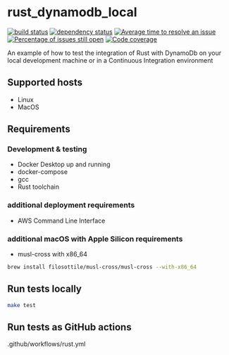 # rust_dynamodb_local
[![build status](https://github.com/JaderDias/rust_dynamodb_local/workflows/Rust/badge.svg)](https://github.com/JaderDias/rust_dynamodb_local/actions?query=workflow%3ARust)
[![dependency status](https://deps.rs/repo/github/JaderDias/rust_dynamodb_local/status.svg)](https://deps.rs/repo/github/JaderDias/rust_dynamodb_local)
[![Average time to resolve an issue](http://isitmaintained.com/badge/resolution/JaderDias/rust_dynamodb_local.svg)](http://isitmaintained.com/project/JaderDias/rust_dynamodb_local "Average time to resolve an issue")
[![Percentage of issues still open](http://isitmaintained.com/badge/open/JaderDias/rust_dynamodb_local.svg)](http://isitmaintained.com/project/JaderDias/rust_dynamodb_local "Percentage of issues still open")
[![Code coverage](https://codecov.io/gh/JaderDias/rust_dynamodb_local/branch/main/graph/badge.svg)](https://codecov.io/gh/JaderDias/rust_dynamodb_local)

An example of how to test the integration of Rust with DynamoDb on your local development machine or in a Continuous Integration environment

## Supported hosts

* Linux
* MacOS

## Requirements

### Development & testing

* Docker Desktop up and running
* docker-compose
* gcc
* Rust toolchain

### additional deployment requirements

* AWS Command Line Interface

### additional macOS with Apple Silicon requirements

* musl-cross with x86_64
```bash
brew install filosottile/musl-cross/musl-cross --with-x86_64
```

## Run tests locally

```bash
make test
```

## Run tests as GitHub actions

.github/workflows/rust.yml
